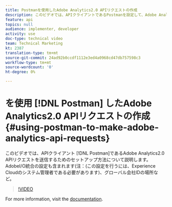 ```yaml
---
title: Postmanを使用したAdobe Analytics2.0 APIリクエストの作成
description: このビデオでは、APIクライアントであるPostmanを設定して、Adobe Analytics2.0 APIリクエストを送信する方法について説明します。 AdobeI/O統合の設定(注：設定するには、Experience Cloudのシステム管理者である必要があります)、グローバル会社IDの場所などが含まれます。
feature: api
topics: null
audience: implementer, developer
activity: use
doc-type: technical video
team: Technical Marketing
kt: 2387
translation-type: tm+mt
source-git-commit: 24ad92b0ccdf1112e3ed4a0968cd47db757598c3
workflow-type: tm+mt
source-wordcount: '0'
ht-degree: 0%

---
```



# を使用 [!DNL Postman] したAdobe Analytics2.0 APIリクエストの作成 {#using-postman-to-make-adobe-analytics-api-requests}

このビデオでは、APIクライアント [!DNL Postman]であるAdobe Analytics2.0 APIリクエストを送信するためのセットアップ方法について説明します。 AdobeI/O統合の設定も含まれます(注：(この設定を行うには、Experience Cloudのシステム管理者である必要があります)、グローバル会社IDの場所など。

>[!VIDEO](https://video.tv.adobe.com/v/25889/?quality=12)

For more information, visit the [documentation](https://www.adobe.io/apis/experiencecloud/analytics/docs.html#!AdobeDocs/analytics-2.0-apis/master/oauth-postman.md).
